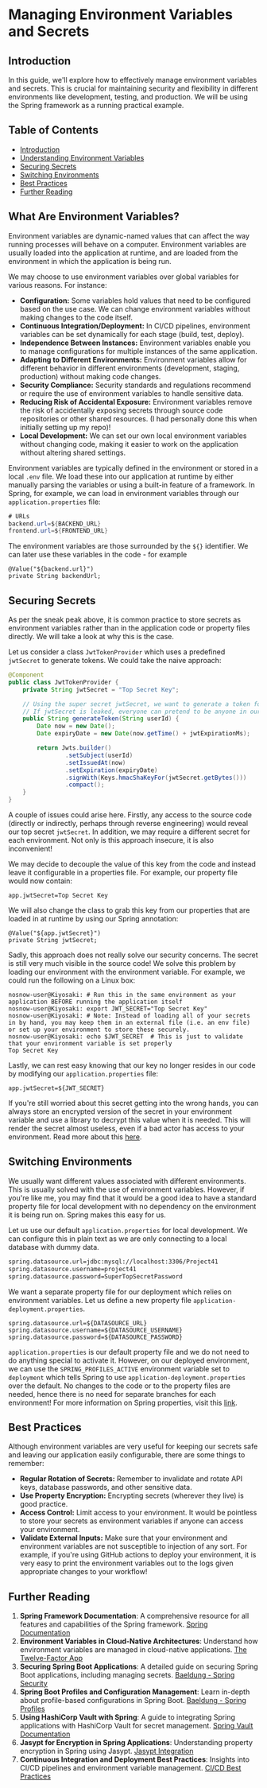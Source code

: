 # Managing Environment Variables and Secrets

## Introduction

In this guide, we'll explore how to effectively manage environment variables and secrets. This is crucial for maintaining security and flexibility in different environments like development, testing, and production. We will be using the Spring framework as a running practical example.

## Table of Contents

- [Introduction](#introduction)
- [Understanding Environment Variables](#what-are-environment-variables)
- [Securing Secrets](#securing-secrets)
- [Switching Environments](#switching-environments)
- [Best Practices](#best-practices)
- [Further Reading](#further-reading)

## What Are Environment Variables?

Environment variables are dynamic-named values that can affect the way running processes will behave on a computer. Environment variables are usually loaded into the application at runtime, and are loaded from the environment in which the application is being run.

We may choose to use environment variables over global variables for various reasons. For instance:

- **Configuration:** Some variables hold values that need to be configured based on the use case. We can change environment variables without making changes to the code itself.
- **Continuous Integration/Deployment:** In CI/CD pipelines, environment variables can be set dynamically for each stage (build, test, deploy).
- **Independence Between Instances:** Environment variables enable you to manage configurations for multiple instances of the same application.
- **Adapting to Different Environments:** Environment variables allow for different behavior in different environments (development, staging, production) without making code changes.
- **Security Compliance:** Security standards and regulations recommend or require the use of environment variables to handle sensitive data.
- **Reducing Risk of Accidental Exposure:** Environment variables remove the risk of accidentally exposing secrets through source code repositories or other shared resources. (I had personally done this when initially setting up my repo)!
- **Local Development:** We can set our own local environment variables without changing code, making it easier to work on the application without altering shared settings.

Environment variables are typically defined in the environment or stored in a local `.env` file. We load these into our application at runtime by either manually parsing the variables or using a built-in feature of a framework. In Spring, for example, we can load in environment variables through our `application.properties` file:

```java
# URLs
backend.url=${BACKEND_URL}
frontend.url=${FRONTEND_URL}
```

The environment variables are those surrounded by the `${}` identifier. We can later use these variables in the code - for example 

```
@Value("${backend.url}")
private String backendUrl;
```

## Securing Secrets

As per the sneak peak above, it is common practice to store secrets as environment variables rather than in the application code or property files directly. We will take a look at why this is the case.

Let us consider a class `JwtTokenProvider` which uses a predefined `jwtSecret` to generate tokens. We could take the naive approach:

```java
@Component
public class JwtTokenProvider {
    private String jwtSecret = "Top Secret Key";

    // Using the super secret jwtSecret, we want to generate a token for user authentication
    // If jwtSecret is leaked, everyone can pretend to be anyone in our system which is bad!
    public String generateToken(String userId) {
        Date now = new Date();
        Date expiryDate = new Date(now.getTime() + jwtExpirationMs);

        return Jwts.builder()
                .setSubject(userId)
                .setIssuedAt(now)
                .setExpiration(expiryDate)
                .signWith(Keys.hmacShaKeyFor(jwtSecret.getBytes()))
                .compact();
    }
}
```

A couple of issues could arise here. Firstly, any access to the source code (directly or indirectly, perhaps through reverse engineering) would reveal our top secret `jwtSecret`. In addition, we may require a different secret for each environment. Not only is this approach insecure, it is also inconvenient! 

We may decide to decouple the value of this key from the code and instead leave it configurable in a properties file. For example, our property file would now contain:

```
app.jwtSecret=Top Secret Key
```

We will also change the class to grab this key from our properties that are loaded in at runtime by using our Spring annotation:

```
@Value("${app.jwtSecret}")
private String jwtSecret;
```

Sadly, this approach does not really solve our security concerns. The secret is still very much visible in the source code! We solve this problem by loading our environment with the environment variable. For example, we could run the following on a Linux box:

```
nosnow-user@Kiyosaki: # Run this in the same environment as your application BEFORE running the application itself
nosnow-user@Kiyosaki: export JWT_SECRET="Top Secret Key"
nosnow-user@Kiyosaki: # Note: Instead of loading all of your secrets in by hand, you may keep them in an external file (i.e. an env file) or set up your environment to store these securely. 
nosnow-user@Kiyosaki: echo $JWT_SECRET  # This is just to validate that your environment variable is set properly
Top Secret Key
```

Lastly, we can rest easy knowing that our key no longer resides in our code by modifying our `application.properties` file:

```
app.jwtSecret=${JWT_SECRET}
```

If you're still worried about this secret getting into the wrong hands, you can always store an encrypted version of the secret in your environment variable and use a library to decrypt this value when it is needed. This will render the secret almost useless, even if a bad actor has access to your environment. Read more about this [here](https://www.baeldung.com/java-aes-encryption-decryption).

## Switching Environments

We usually want different values associated with different environments. This is usually solved with the use of environment variables. However, if you're like me, you may find that it would be a good idea to have a standard property file for local development with no dependency on the environment it is being run on. Spring makes this easy for us. 

Let us use our default `application.properties` for local development. We can configure this in plain text as we are only connecting to a local database with dummy data. 

```xml
spring.datasource.url=jdbc:mysql://localhost:3306/Project41
spring.datasource.username=project41
spring.datasource.password=SuperTopSecretPassword
```

We want a separate property file for our deployment which relies on environment variables. Let us define a new property file `application-deployment.properties`. 

```
spring.datasource.url=${DATASOURCE_URL}
spring.datasource.username=${DATASOURCE_USERNAME}
spring.datasource.password=${DATASOURCE_PASSWORD}
```

`application.properties` is our default property file and we do not need to do anything special to activate it. However, on our deployed environment, we can use the `SPRING_PROFILES_ACTIVE` environment variable set to `deployment` which tells Spring to use `application-deployment.properties` over the default. No changes to the code or to the property files are needed, hence there is no need for separate branches for each environment! For more information on Spring properties, visit this [link](https://www.baeldung.com/spring-profiles).

## Best Practices

Although environment variables are very useful for keeping our secrets safe and leaving our application easily configurable, there are some things to remember:

- **Regular Rotation of Secrets:** Remember to invalidate and rotate API keys, database passwords, and other sensitive data.
- **Use Property Encryption:** Encrypting secrets (wherever they live) is good practice.
- **Access Control:** Limit access to your environment. It would be pointless to store your secrets as environment variables if anyone can access your environment.
- **Validate External Inputs:** Make sure that your environment and environment variables are not susceptible to injection of any sort. For example, if you're using GitHub actions to deploy your environment, it is very easy to print the environment variables out to the logs given appropriate changes to your workflow!

## Further Reading

1. **Spring Framework Documentation**: A comprehensive resource for all features and capabilities of the Spring framework. [Spring Documentation](https://docs.spring.io/spring-framework/docs/current/reference/html/)
2. **Environment Variables in Cloud-Native Architectures**: Understand how environment variables are managed in cloud-native applications. [The Twelve-Factor App](https://12factor.net/config)
3. **Securing Spring Boot Applications**: A detailed guide on securing Spring Boot applications, including managing secrets. [Baeldung - Spring Security](https://spring.io/guides/gs/securing-web/)
4. **Spring Boot Profiles and Configuration Management**: Learn in-depth about profile-based configurations in Spring Boot. [Baeldung - Spring Profiles](https://www.baeldung.com/spring-profiles)
5. **Using HashiCorp Vault with Spring**: A guide to integrating Spring applications with HashiCorp Vault for secret management. [Spring Vault Documentation](https://spring.io/projects/spring-vault)
6. **Jasypt for Encryption in Spring Applications**: Understanding property encryption in Spring using Jasypt. [Jasypt Integration](https://www.baeldung.com/spring-boot-jasypt)
7. **Continuous Integration and Deployment Best Practices**: Insights into CI/CD pipelines and environment variable management. [CI/CD Best Practices](https://www.jetbrains.com/teamcity/ci-cd-guide/ci-cd-best-practices/)
